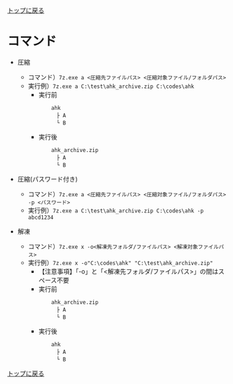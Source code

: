 [トップに戻る](../index.md)

# コマンド

- 圧縮
	- コマンド）`7z.exe a <圧縮先ファイルパス> <圧縮対象ファイル/フォルダパス>`
	- 実行例）`7z.exe a C:\test\ahk_archive.zip C:\codes\ahk`
		- 実行前
			```
				ahk
				　├ A
				　└ B
			```
		- 実行後
			```
				ahk_archive.zip
				　├ A
				　└ B
			```

- 圧縮(パスワード付き)
	- コマンド）`7z.exe a <圧縮先ファイルパス> <圧縮対象ファイル/フォルダパス> -p <パスワード>`
	- 実行例）`7z.exe a C:\test\ahk_archive.zip C:\codes\ahk -p abcd1234`

- 解凍
	- コマンド）`7z.exe x -o<解凍先フォルダ/ファイルパス> <解凍対象ファイルパス>`
	- 実行例）`7z.exe x -o"C:\codes\ahk" "C:\test\ahk_archive.zip"`
		- 【注意事項】「-o」と「<解凍先フォルダ/ファイルパス>」の間はスペース不要
		- 実行前
			```
				ahk_archive.zip
				　├ A
				　└ B
			```
		- 実行後
			```
				ahk
				　├ A
				　└ B
			```

[トップに戻る](../index.md)
